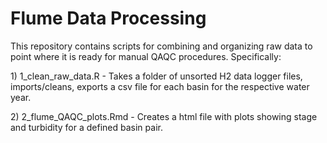 # Flume Data Processing

This repository contains scripts for combining and organizing raw data to point where it is ready for manual QAQC procedures. Specifically:

1\) 1_clean_raw_data.R - Takes a folder of unsorted H2 data logger files, imports/cleans, exports a csv file for each basin for the respective water year.

2\) 2_flume_QAQC_plots.Rmd - Creates a html file with plots showing stage and turbidity for a defined basin pair.
